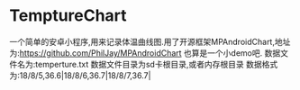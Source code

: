 # TemptureChart

一个简单的安卓小程序,用来记录体温曲线图.用了开源框架MPAndroidChart,地址为:https://github.com/PhilJay/MPAndroidChart
也算是一个小demo吧.
数据文件名为:temperture.txt
数据文件目录为sd卡根目录,或者内存根目录
数据格式为:18/8/5,36.6|18/8/6,36.7|18/8/7,36.7|
